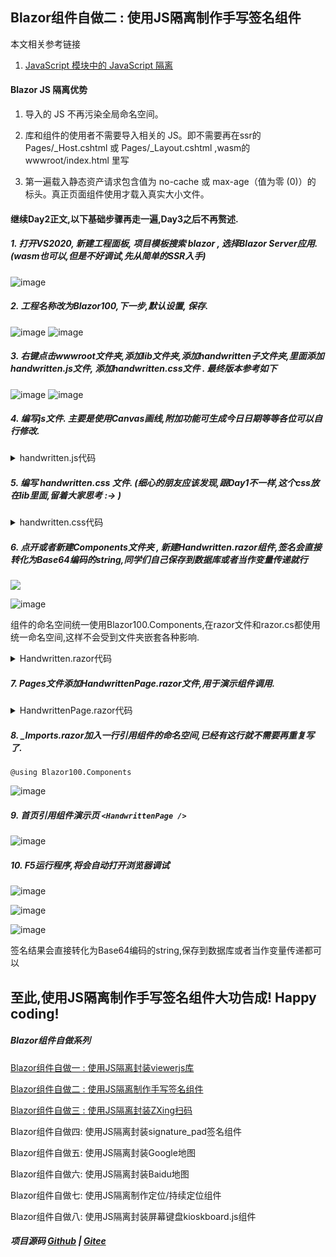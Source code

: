 ## Blazor组件自做二 : 使用JS隔离制作手写签名组件 ##

本文相关参考链接
1. [JavaScript 模块中的 JavaScript 隔离](https://docs.microsoft.com/zh-cn/aspnet/core/blazor/javascript-interoperability/?view=aspnetcore-6.0#javascript-isolation-in-javascript-modules "JavaScript 模块中的 JavaScript 隔离")

#### Blazor JS 隔离优势

1. 导入的 JS 不再污染全局命名空间。

2. 库和组件的使用者不需要导入相关的 JS。即不需要再在ssr的 Pages/_Host.cshtml 或  Pages/_Layout.cshtml ,wasm的 wwwroot/index.html 里写 <script src="_content/xxx.js"></script>

3. 第一遍载入静态资产请求包含值为 no-cache 或 max-age（值为零 (0)）的 标头。真正页面组件使用才载入真实大小文件。

#### 继续Day2正文,以下基础步骤再走一遍,Day3之后不再赘述.

##### 1. 打开VS2020, 新建工程面板, 项目模板搜索 blazor , 选择Blazor Server应用. (wasm也可以,但是不好调试,先从简单的SSR入手)

![image](https://img2022.cnblogs.com/blog/1980213/202203/1980213-20220320031835588-1726597858.jpg) 

##### 2. 工程名称改为Blazor100,下一步,默认设置, 保存.

![image](https://img2022.cnblogs.com/blog/1980213/202203/1980213-20220320032122086-122819235.jpg)
![image](https://img2022.cnblogs.com/blog/1980213/202203/1980213-20220320032126498-1913051967.jpg)

##### 3. 右键点击wwwroot文件夹,添加lib文件夹,添加handwritten子文件夹,里面添加handwritten.js文件, 添加handwritten.css文件 . 最终版本参考如下

![image](https://img2022.cnblogs.com/blog/1980213/202203/1980213-20220320230129897-1914650545.jpg)
![image](https://img2022.cnblogs.com/blog/1980213/202203/1980213-20220320230132712-522226845.jpg)

##### 4. 编写js文件. 主要是使用Canvas画线,附加功能可生成今日日期等等各位可以自行修改.

<details>
<summary>handwritten.js代码</summary>

```
export function init(wrapper, options) {
    console.log('start handwritten');



    /**
     * 格式化日期.
     */
    Date.prototype.format = function (fmt) {
        var o = {
            "M+": this.getMonth() + 1, //月份
            "d+": this.getDate(), //日
            "h+": this.getHours(), //小时
            "m+": this.getMinutes(), //分
            "s+": this.getSeconds(), //秒
            "q+": Math.floor((this.getMonth() + 3) / 3), //季度
            "S": this.getMilliseconds() //毫秒
        };
        if (/(y+)/.test(fmt)) {
            fmt = fmt.replace(RegExp.$1, (this.getFullYear() + "").substr(4 - RegExp.$1.length));
        }
        for (var k in o) {
            if (new RegExp("(" + k + ")").test(fmt)) {
                fmt = fmt.replace(RegExp.$1, (RegExp.$1.length == 1) ?
                    (o[k]) : (("00" + o[k]).substr(("" + o[k]).length)));
            }
        }
        return fmt;
    }

    /**
     * 获取URL参数
     */
    function getQueryString(name) {
        var reg = new RegExp("(^|&)" + name + "=([^&]*)(&|$)", "i");
        var r = window.location.search.substr(1).match(reg);
        if (r != null) return unescape(r[2]); return null;
    }
    /**
    * 是否数字
    */
    function isNumeric(n) {
        return !isNaN(parseFloat(n)) && isFinite(n);
    }

    function myRedirect(nextw) {
        event.returnValue = false;//加这句
        this.location.href = nextw;
    }
    //当页面高度超过设备可见高度时，阻止掉touchmove事件。
    document.body.addEventListener('touchmove', function (e) {
        e.preventDefault(); //阻止默认的处理方式(阻止下拉滑动的效果)
    }, { passive: false }); //passive 参数不能省略，用来兼容ios和android 


    new lineCanvas({
        el: document.getElementById("canvas"), //绘制canvas的父级div
        clearEl: document.getElementById("clearCanvas"), //清除按钮
        saveEl: document.getElementById("saveCanvas"), //保存按钮
        //      linewidth:1,//线条粗细，选填
        //      color:"black",//线条颜色，选填
        //      background:"#ffffff"//线条背景，选填
    });

    function lineCanvas(obj) {
        this.linewidth = 1;
        this.color = "#000000";
        this.background = "#ffffff";
        for (var i in obj) {
            this[i] = obj[i];
        };
        this.canvas = document.createElement("canvas");
        this.el.appendChild(this.canvas);
        this.cxt = this.canvas.getContext("2d");
        this.canvas.width = this.el.clientWidth;
        this.canvas.height = this.el.clientHeight;

        this.cxt.fillStyle = this.background;
        this.cxt.fillRect(0, 0, this.canvas.width, this.canvas.height);

        //this.cxt.fillStyle = "red";
        //this.cxt.font = "16px verdana";
        //this.cxt.textAlign = "left";

        ////fillText("要添加的文字",x0坐标，y0坐标)
        //var orderedtime = new Date().getTime();
        //orderedtime = (new Date(orderedtime)).format("yyyy-MM-dd  hh:mm");
        //this.cxt.fillText(orderedtime, 30, 30);

        this.cxt.fillStyle = this.background;
        this.cxt.strokeStyle = this.color;
        this.cxt.lineWidth = this.linewidth;
        this.cxt.lineCap = "round";
        //开始绘制
        this.canvas.addEventListener("touchstart", function (e) {
            this.cxt.beginPath();
            this.cxt.moveTo(e.changedTouches[0].pageX, e.changedTouches[0].pageY);
        }.bind(this), false);
        //绘制中
        this.canvas.addEventListener("touchmove", function (e) {
            this.cxt.lineTo(e.changedTouches[0].pageX, e.changedTouches[0].pageY);
            this.cxt.stroke();
        }.bind(this), false);
        //结束绘制
        this.canvas.addEventListener("touchend", function () {
            this.cxt.closePath();
        }.bind(this), false);
        //清除画布
        this.clearEl.addEventListener("click", function () {
            this.cxt.clearRect(0, 0, this.canvas.width, this.canvas.height);
        }.bind(this), false);
        //保存图片，直接转base64
        this.saveEl.addEventListener("click", function () {
            var imgBase64 = this.canvas.toDataURL();
            console.log(imgBase64);
            return wrapper.invokeMethodAsync("invokeFromJS", imgBase64);
        }.bind(this), false);
        //添加日期时间
        function adddatetime() {
            this.cxt.fillStyle = "red";
            this.cxt.font = "12px '微软雅黑'";
            this.cxt.textAlign = "left";
            //fillText("要添加的文字",x0坐标，y0坐标)
            var orderedtime = new Date().getTime();
            orderedtime = (new Date(orderedtime)).format("yyyy-MM-dd  hh:mm");
            this.cxt.strokeText(orderedtime, 50, 100);
        }
    };


}

export function destroy(options) { 
}
```
</details>

##### 5. 编写 handwritten.css 文件. (细心的朋友应该发现,跟Day1不一样,这个css放在lib里面,留着大家思考 :-> )

<details>
<summary>handwritten.css代码</summary>

```
#canvas {
    width: 99%;
    /*max-width: 375px;*/
    height: 300px;
    position: relative;
    overflow: hidden;
    overflow: -Scroll;
}

    #canvas canvas {
        display: block;
    }

#clearCanvas0 {
    width: calc(50% - 5px);
    height: 40px;
    line-height: 40px;
    text-align: center;
    position: absolute;
    top: 300px;
    left: 5px;
    border: 1px solid #DEDEDE;
    z-index: 1;
}

#saveCanvas0 {
    width: calc(50% - 5px);
    height: 40px;
    line-height: 40px;
    text-align: center;
    position: absolute;
    top: 300px;
    right: 5px;
    border: 1px solid #DEDEDE;
    z-index: 1;
}
```

</details>

##### 6. 点开或者新建Components文件夹 , 新建Handwritten.razor组件,签名会直接转化为Base64编码的string,同学们自己保存到数据库或者当作变量传递就行

![](https://img2022.cnblogs.com/blog/1980213/202203/1980213-20220320033222548-1079579113.jpg)

![image](https://img2022.cnblogs.com/blog/1980213/202203/1980213-20220320230327375-2050226951.jpg)

组件的命名空间统一使用Blazor100.Components,在razor文件和razor.cs都使用统一命名空间,这样不会受到文件夹嵌套各种影响.

<details>
<summary>Handwritten.razor代码</summary>

```
@implements IAsyncDisposable
@namespace Blazor100.Components
@inject IJSRuntime JS

<link href="lib/handwritten/handwritten.css" rel="stylesheet" />

<div class="modal alert-popup" tabindex="-1" style="display:block" role="dialog">
    <div class="modal-dialog-w100">
        <div class="modal-content">
            <!-- Edit form for the current item -->
            <div id="canvas" style="height: 300px;">
            </div>
            <div>
                <button class="btn btn-secondary p-2 m-1 w-25" id="clearCanvas">清除</button>
                <button class="btn btn-primary p-2 m-1 w-25" id="saveCanvas">保存</button>
            </div>
        </div>
    </div>
</div>
@Result


@code {
    /// <summary>
    /// Handwritten 手写签名
    /// </summary>
    [Parameter]
    public EventCallback<string> HandwrittenBase64 { get; set; }

    /// <summary>
    /// 关闭扫码框回调方法
    /// </summary>
    [Parameter]
    public EventCallback Close { get; set; }


    /// <summary>
    /// 签名结果,签名会直接转化为Base64编码的string,保存到数据库或者当作变量传递都可以
    /// </summary>
    [Parameter]
    public string? Result { get; set; }

    private IJSObjectReference? module;

    // To prevent making JavaScript interop calls during prerendering
    protected override async Task OnAfterRenderAsync(bool firstRender)
    {
        if (!firstRender) return;
        module = await JS.InvokeAsync<IJSObjectReference>("import", "./lib/handwritten/handwritten.js");
        await module.InvokeVoidAsync("init", DotNetObjectReference.Create(this), null);
    }

    [JSInvokable("invokeFromJS")]
    public async Task ChangeValue(string val)
    {
        Result = val;
        StateHasChanged();
        await HandwrittenBase64.InvokeAsync(val);
        //return Task.CompletedTask;
    }


    async ValueTask IAsyncDisposable.DisposeAsync()
    {
        if (module is not null)
        {
            //await module.InvokeVoidAsync("destroy",null);
            await module.DisposeAsync();
        }
    }
}

```
</details>


##### 7. Pages文件添加HandwrittenPage.razor文件,用于演示组件调用.


<details>
<summary>HandwrittenPage.razor代码</summary>

```
@page "/handwritten"

<h3>Handwritten 手写签名</h3>
<h6>注意:只支持移动设备签名,桌面版浏览器测试请打开F12模拟为移动设备.</h6>

<button class="btn btn-primary"
        type="button"
        @onclick="(() => ShowHandwritten = !ShowHandwritten)">
    [签名]
</button>
<textarea type="text" class="form-control" style="min-width: 100px;" rows="10"
          @bind="DrawBase64"
          placeholder="Base64" />
@if (ShowHandwritten)
{

    <Handwritten HandwrittenBase64="(e => { DrawBase64=e; ShowHandwritten = !ShowHandwritten; })"
                 Close="(()=>ShowHandwritten=!ShowHandwritten)" />

}

@code{

    /// <summary>
    /// 显示签名界面
    /// </summary>
    bool ShowHandwritten { get; set; } = false;

    /// <summary>
    /// 签名Base64
    /// </summary>
    public string? DrawBase64 { get; set; }


}

```
</details>

##### 8. _Imports.razor加入一行引用组件的命名空间,已经有这行就不需要再重复写了.
```
@using Blazor100.Components
```
![image](https://img2022.cnblogs.com/blog/1980213/202203/1980213-20220320034655597-145002520.jpg)

##### 9. 首页引用组件演示页 `<HandwrittenPage />`

![image](https://img2022.cnblogs.com/blog/1980213/202203/1980213-20220320230454973-1675219277.jpg)

##### 10. F5运行程序,将会自动打开浏览器调试

![image](https://img2022.cnblogs.com/blog/1980213/202203/1980213-20220320230711339-956407954.jpg)

![image](https://img2022.cnblogs.com/blog/1980213/202203/1980213-20220320230714449-578570157.jpg)

![image](https://img2022.cnblogs.com/blog/1980213/202203/1980213-20220320230720641-2028169309.jpg)

签名结果会直接转化为Base64编码的string,保存到数据库或者当作变量传递都可以

## 至此,使用JS隔离制作手写签名组件大功告成! Happy coding!
    
##### Blazor组件自做系列 

  [Blazor组件自做一 : 使用JS隔离封装viewerjs库](D1.Viewer.md)

  [Blazor组件自做二 : 使用JS隔离制作手写签名组件](D2.Handwritten.md)
  
  [Blazor组件自做三 : 使用JS隔离封装ZXing扫码](D3.BarcodeScanner.md)
  
  Blazor组件自做四: 使用JS隔离封装signature_pad签名组件

  Blazor组件自做五: 使用JS隔离封装Google地图

  Blazor组件自做六: 使用JS隔离封装Baidu地图

  Blazor组件自做七: 使用JS隔离制作定位/持续定位组件

  Blazor组件自做八: 使用JS隔离封装屏幕键盘kioskboard.js组件
    

##### 项目源码 [Github](https://github.com/densen2014/Blazor100) | [Gitee](https://gitee.com/densen2014/Blazor100)
